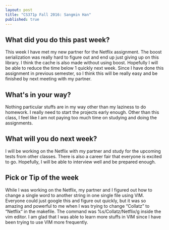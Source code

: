 ```yaml
---
layout: post
title: "CS371p Fall 2016: Sangmin Han"
published: true
---
```

## What did you do this past week?
This week I have met my new partner for the Netflix assignment. The boost serialization was really hard to figure out and end up just giving up on this library. I think the cache is also made without using boost. Hopefully I will be able to reduce the time below 1 quickly next week. Since I have done this assignment in previous semester, so I think this will be really easy and be finished by next meeting with my partner.

## What's in your way?
Nothing particular stuffs are in my way other than my laziness to do homework. I really need to start the projects early enough. Other than this class, I feel like I am not paying too much time on studying and doing the assignments.

## What will you do next week?
I will be working on the Netflix with my partner and study for the upcoming tests from other classes. There is also a career fair that everyone is excited to go. Hopefully, I will be able to interview well and be prepared enough. 

## Pick or Tip of the week
While I was working on the Netflix, my partner and I figured out how to change a single word to another string in one single file using VIM. Everyone could just google this and figure out quickly, but it was so amazing and powerful to me when I was trying to change “Collatz” to “Netflix” in the makefile. The command was %s/Collatz/Netflix/g inside the vim editor. I am glad that I was able to learn more stuffs in VIM since I have been trying to use VIM more frequently.

